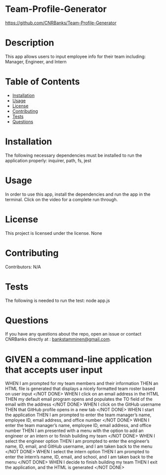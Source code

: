 # Team-Profile-Generator

https://github.com/CNRBanks/Team-Profile-Generator

# Description

This app allows users to input employee info for their team including: Manager, Engineer, and Intern

# Table of Contents

- [Installation](#installation)
- [Usage](#usage)
- [License](#license)
- [Contributing](#contributing)
- [Tests](#tests)
- [Questions](#questions)

# Installation

The following necessary dependencies must be installed to run the application properly: inquirer, path, fs, jest

# Usage

In order to use this app, install the dependencies and run the app in the terminal. Click on the video for a complete run through.

# License

This project is licensed under the license.
None

# Contributing

​Contributors: N/A

# Tests

The following is needed to run the test: node app.js

# Questions

If you have any questions about the repo, open an issue or contact CNRBanks directly at : bankstamminen@gmail.com.

# GIVEN a command-line application that accepts user input

WHEN I am prompted for my team members and their information
THEN an HTML file is generated that displays a nicely formatted team roster based on user input
</NOT DONE>
WHEN I click on an email address in the HTML
THEN my default email program opens and populates the TO field of the email with the address
</NOT DONE>
WHEN I click on the GitHub username
THEN that GitHub profile opens in a new tab
</NOT DONE>
WHEN I start the application
THEN I am prompted to enter the team manager’s name, employee ID, email address, and office number
</NOT DONE>
WHEN I enter the team manager’s name, employee ID, email address, and office number
THEN I am presented with a menu with the option to add an engineer or an intern or to finish building my team
</NOT DONE>
WHEN I select the engineer option
THEN I am prompted to enter the engineer’s name, ID, email, and GitHub username, and I am taken back to the menu
</NOT DONE>
WHEN I select the intern option
THEN I am prompted to enter the intern’s name, ID, email, and school, and I am taken back to the menu
</NOT DONE>
WHEN I decide to finish building my team
THEN I exit the application, and the HTML is generated
</NOT DONE>
